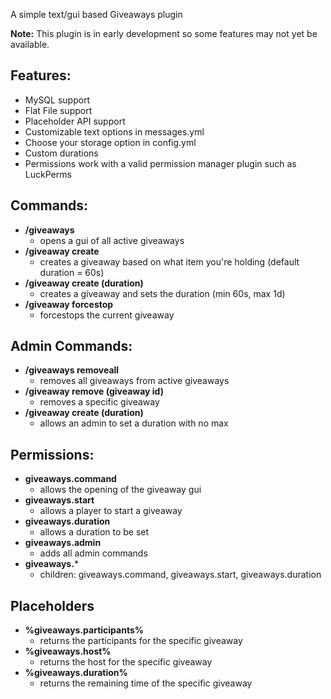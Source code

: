 A simple text/gui based Giveaways plugin

**Note:** This plugin is in early development so some features may not yet be available.

## Features:
- MySQL support
- Flat File support
- Placeholder API support
- Customizable text options in messages.yml
- Choose your storage option in config.yml
- Custom durations
- Permissions work with a valid permission manager plugin such as LuckPerms

## Commands:
- **/giveaways**
  - opens a gui of all active giveaways
- **/giveaway create**
  - creates a giveaway based on what item you're holding (default duration = 60s)
- **/giveaway create (duration)**
  - creates a giveaway and sets the duration (min 60s, max 1d)
- **/giveaway forcestop**
  - forcestops the current giveaway

## Admin Commands:
- **/giveaways removeall**
  - removes all giveaways from active giveaways
- **/giveaway remove (giveaway id)**
  - removes a specific giveaway
- **/giveaway create (duration)**
  - allows an admin to set a duration with no max

## Permissions:
- **giveaways.command**
  - allows the opening of the giveaway gui
- **giveaways.start**
  - allows a player to start a giveaway
- **giveaways.duration**
  - allows a duration to be set
- **giveaways.admin**
  - adds all admin commands
- **giveaways.***
  - children: giveaways.command, giveaways.start, giveaways.duration

## Placeholders
- **%giveaways.participants%**
  - returns the participants for the specific giveaway
- **%giveaways.host%**
  - returns the host for the specific giveaway
- **%giveaways.duration%**
  - returns the remaining time of the specific giveaway
